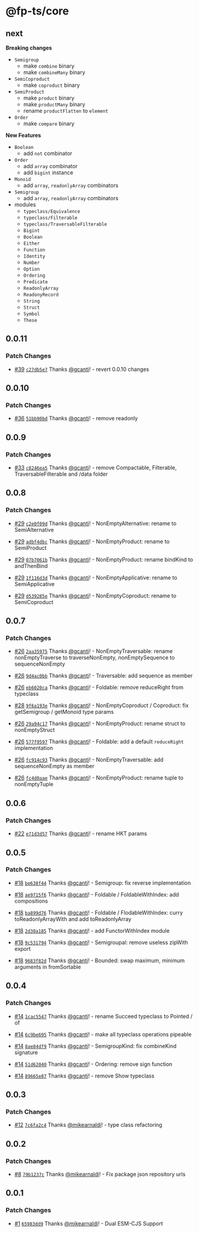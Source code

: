 # @fp-ts/core

## next

**Breaking changes**

- `Semigroup`
  - make `combine` binary
  - make `combineMany` binary
- `SemiCoproduct`
  - make `coproduct` binary
- `SemiProduct`
  - make `product` binary
  - make `productMany` binary
  - rename `productFlatten` to `element`
- `Order`
  - make `compare` binary

**New Features**

- `Boolean`
  - add `not` combinator
- `Order`
  - add `array` combinator
  - add `bigint` instance
- `Monoid`
  - add `array`, `readonlyArray` combinators
- `Semigroup`
  - add `array`, `readonlyArray` combinators
- modules
  - `typeclass/Equivalence`
  - `typeclass/Filterable`
  - `typeclass/TraversableFilterable`
  - `Bigint`
  - `Boolean`
  - `Either`
  - `Function`
  - `Identity`
  - `Number`
  - `Option`
  - `Ordering`
  - `Predicate`
  - `ReadonlyArray`
  - `ReadonyRecord`
  - `String`
  - `Struct`
  - `Symbol`
  - `These`

## 0.0.11

### Patch Changes

- [#39](https://github.com/fp-ts/core/pull/39) [`c27db5e7`](https://github.com/fp-ts/core/commit/c27db5e796071966a64af1a860b56e417f99423e) Thanks [@gcanti](https://github.com/gcanti)! - revert 0.0.10 changes

## 0.0.10

### Patch Changes

- [#36](https://github.com/fp-ts/core/pull/36) [`51bb90bd`](https://github.com/fp-ts/core/commit/51bb90bd4f32bd878575a159a2bc0c8c3b3ff57b) Thanks [@gcanti](https://github.com/gcanti)! - remove readonly

## 0.0.9

### Patch Changes

- [#33](https://github.com/fp-ts/core/pull/33) [`c8246ea5`](https://github.com/fp-ts/core/commit/c8246ea56c07d44507b90be49bc529ddee2847d6) Thanks [@gcanti](https://github.com/gcanti)! - remove Compactable, Filterable, TraversableFilterable and /data folder

## 0.0.8

### Patch Changes

- [#29](https://github.com/fp-ts/core/pull/29) [`c2e0f09d`](https://github.com/fp-ts/core/commit/c2e0f09dc0d5aca2cc3c200adbe25991ff1a8c0c) Thanks [@gcanti](https://github.com/gcanti)! - NonEmptyAlternative: rename to SemiAlternative

- [#29](https://github.com/fp-ts/core/pull/29) [`adbf4dbc`](https://github.com/fp-ts/core/commit/adbf4dbc1e6d8ea2d85e897de8048be7ac6dd88c) Thanks [@gcanti](https://github.com/gcanti)! - NonEmptyProduct: rename to SemiProduct

- [#29](https://github.com/fp-ts/core/pull/29) [`07b7061b`](https://github.com/fp-ts/core/commit/07b7061bcef03d405a47777bc89e979c1b58e335) Thanks [@gcanti](https://github.com/gcanti)! - NonEmptyProduct: rename bindKind to andThenBind

- [#29](https://github.com/fp-ts/core/pull/29) [`1f116d3d`](https://github.com/fp-ts/core/commit/1f116d3ddfbb26afd9e92b7001de7f1425774d3e) Thanks [@gcanti](https://github.com/gcanti)! - NonEmptyApplicative: rename to SemiApplicative

- [#29](https://github.com/fp-ts/core/pull/29) [`d539285e`](https://github.com/fp-ts/core/commit/d539285e270d69bd995a3ebc4e98a84b74665f46) Thanks [@gcanti](https://github.com/gcanti)! - NonEmptyCoproduct: rename to SemiCoproduct

## 0.0.7

### Patch Changes

- [#26](https://github.com/fp-ts/core/pull/26) [`2aa35975`](https://github.com/fp-ts/core/commit/2aa35975d2803377c0a629603b308e3c2c6448b9) Thanks [@gcanti](https://github.com/gcanti)! - NonEmptyTraversable: rename nonEmptyTraverse to traverseNonEmpty, nonEmptySequence to sequenceNonEmpty

- [#26](https://github.com/fp-ts/core/pull/26) [`9d4ac0bb`](https://github.com/fp-ts/core/commit/9d4ac0bb2dc82a33a9959565b6af8289af0f4403) Thanks [@gcanti](https://github.com/gcanti)! - Traversable: add sequence as member

- [#26](https://github.com/fp-ts/core/pull/26) [`eb6020ca`](https://github.com/fp-ts/core/commit/eb6020ca6b8d1cbe3cb4ead58ab9b54cc9ce82a3) Thanks [@gcanti](https://github.com/gcanti)! - Foldable: remove reduceRight from typeclass

- [#28](https://github.com/fp-ts/core/pull/28) [`9f6a193e`](https://github.com/fp-ts/core/commit/9f6a193e4580aadc18ccc172a9e3cf6ffde5c19d) Thanks [@gcanti](https://github.com/gcanti)! - NonEmptyCoproduct / Coproduct: fix getSemigroup / getMonoid type params

- [#26](https://github.com/fp-ts/core/pull/26) [`29a94c17`](https://github.com/fp-ts/core/commit/29a94c17f0f018627892f1749acbdea07471374f) Thanks [@gcanti](https://github.com/gcanti)! - NonEmptyProduct: rename struct to nonEmptyStruct

- [#26](https://github.com/fp-ts/core/pull/26) [`577f9597`](https://github.com/fp-ts/core/commit/577f9597db0a53728fca14e9a945e1e0d7164957) Thanks [@gcanti](https://github.com/gcanti)! - Foldable: add a default `reduceRight` implementation

- [#26](https://github.com/fp-ts/core/pull/26) [`fc914c93`](https://github.com/fp-ts/core/commit/fc914c9319017abd3da4b11987342fbf56806eca) Thanks [@gcanti](https://github.com/gcanti)! - NonEmptyTraversable: add sequenceNonEmpty as member

- [#26](https://github.com/fp-ts/core/pull/26) [`fc4d0aae`](https://github.com/fp-ts/core/commit/fc4d0aaef2aeca6b63f10432695c62e808c6310b) Thanks [@gcanti](https://github.com/gcanti)! - NonEmptyProduct: rename tuple to nonEmptyTuple

## 0.0.6

### Patch Changes

- [#22](https://github.com/fp-ts/core/pull/22) [`e71d3d57`](https://github.com/fp-ts/core/commit/e71d3d57b0869ab3283a7bb68e76452bc0a2ffba) Thanks [@gcanti](https://github.com/gcanti)! - rename HKT params

## 0.0.5

### Patch Changes

- [#18](https://github.com/fp-ts/core/pull/18) [`be638f44`](https://github.com/fp-ts/core/commit/be638f44764484c8d93943d916d3fc0285466cbd) Thanks [@gcanti](https://github.com/gcanti)! - Semigroup: fix reverse implementation

- [#18](https://github.com/fp-ts/core/pull/18) [`ae9715f6`](https://github.com/fp-ts/core/commit/ae9715f6670fda76e25c955cdaab17c65af098ba) Thanks [@gcanti](https://github.com/gcanti)! - Foldable / FoldableWithIndex: add compositions

- [#18](https://github.com/fp-ts/core/pull/18) [`ba899d76`](https://github.com/fp-ts/core/commit/ba899d76debfd15031d0fff9079332fd33394f9b) Thanks [@gcanti](https://github.com/gcanti)! - Foldable / FlodableWithIndex: curry toReadonlyArrayWith and add toReadonlyArray

- [#18](https://github.com/fp-ts/core/pull/18) [`2d30a185`](https://github.com/fp-ts/core/commit/2d30a1852227ac4f5279ebafef46ac527f5048ee) Thanks [@gcanti](https://github.com/gcanti)! - add FunctorWithIndex module

- [#18](https://github.com/fp-ts/core/pull/18) [`9c531794`](https://github.com/fp-ts/core/commit/9c531794ca69346f38740e002687e4bd55fcb6b9) Thanks [@gcanti](https://github.com/gcanti)! - Semigroupal: remove useless zipWith export

- [#18](https://github.com/fp-ts/core/pull/18) [`9683f82d`](https://github.com/fp-ts/core/commit/9683f82d68e35bfa471a6b39d59830b078d868c9) Thanks [@gcanti](https://github.com/gcanti)! - Bounded: swap maximum, minimum arguments in fromSortable

## 0.0.4

### Patch Changes

- [#14](https://github.com/fp-ts/core/pull/14) [`1cac5547`](https://github.com/fp-ts/core/commit/1cac5547815673308916236780b94c6263825cde) Thanks [@gcanti](https://github.com/gcanti)! - rename Succeed typeclass to Pointed / of

- [#14](https://github.com/fp-ts/core/pull/14) [`6c9be695`](https://github.com/fp-ts/core/commit/6c9be6950e8bb004802dce959f8d133f7e911aa7) Thanks [@gcanti](https://github.com/gcanti)! - make all typeclass operations pipeable

- [#14](https://github.com/fp-ts/core/pull/14) [`8ae84df9`](https://github.com/fp-ts/core/commit/8ae84df993f63d1255a9b40a614fcc79fea8ad68) Thanks [@gcanti](https://github.com/gcanti)! - SemigroupKind: fix combineKind signature

- [#14](https://github.com/fp-ts/core/pull/14) [`51d62040`](https://github.com/fp-ts/core/commit/51d62040bf25ddc8e7911171d48b60282a35fb26) Thanks [@gcanti](https://github.com/gcanti)! - Ordering: remove sign function

- [#14](https://github.com/fp-ts/core/pull/14) [`89665e87`](https://github.com/fp-ts/core/commit/89665e8768e1c9fac1894c12b74e5941341a9473) Thanks [@gcanti](https://github.com/gcanti)! - remove Show typeclass

## 0.0.3

### Patch Changes

- [#12](https://github.com/fp-ts/core/pull/12) [`7c6fa2c4`](https://github.com/fp-ts/core/commit/7c6fa2c4992dd3aeffbd1e7a9aeb564a62c5f149) Thanks [@mikearnaldi](https://github.com/mikearnaldi)! - type class refactoring

## 0.0.2

### Patch Changes

- [#8](https://github.com/fp-ts/core/pull/8) [`79b1237c`](https://github.com/fp-ts/core/commit/79b1237c22a16f8354f8c5f086922585ce26b572) Thanks [@mikearnaldi](https://github.com/mikearnaldi)! - Fix package json repository urls

## 0.0.1

### Patch Changes

- [#1](https://github.com/fp-ts/core/pull/1) [`65983dd9`](https://github.com/fp-ts/core/commit/65983dd99a04cd2d1d6f503dabaa600df5c82d17) Thanks [@mikearnaldi](https://github.com/mikearnaldi)! - Dual ESM-CJS Support
